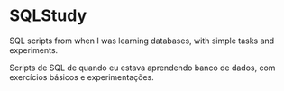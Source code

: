 # SQLStudy

SQL scripts from when I was learning databases, with simple tasks and experiments.

Scripts de SQL de quando eu estava aprendendo banco de dados, com exercícios básicos e experimentações.
